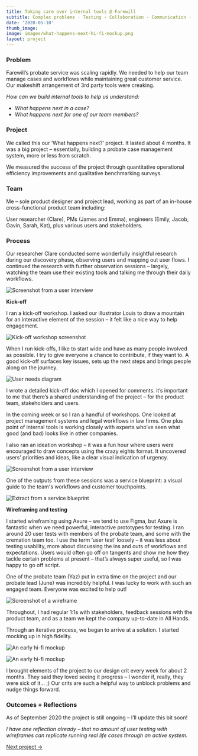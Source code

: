 ```yaml
---
title: Taking care over internal tools @ Farewill
subtitle: Complex problems · Testing · Collaboration · Communication · Leading projects (2020)
date: '2020-05-10'
thumb_image: 
image: images/what-happens-next-hi-fi-mockup.png
layout: project
---
```


### Problem

Farewill’s probate service was scaling rapidly. We needed to help our team manage cases and workflows while maintaining great customer service. Our makeshift arrangement of 3rd party tools were creaking. 

*How can we build internal tools to help us understand:*
* *What happens next in a case?*
* *What happens next for one of our team members?*

### Project

We called this our ‘What happens next?’ project. It lasted about 4 months. It was a big project – essentially, building a probate case management system, more or less from scratch.

We measured the success of the project through quantitative operational efficiency improvements and qualitative benchmarking surveys. 

### Team
Me – sole product designer and project lead, working as part of an in-house cross-functional product team including:

User researcher (Clare), PMs (James and Emma), engineers (Emily, Jacob, Gavin, Sarah, Kat), plus various users and stakeholders. 

### Process
Our researcher Clare conducted some wonderfully insightful research during our discovery phase, observing users and mapping out user flows. I continued the research with further observation sessions – largely, watching the team use their existing tools and talking me through their daily workflows. 

![Screenshot from a user interview](/images/what-happens-next-user-observation.jpg "Screenshot from a user interview")

**Kick-off**

I ran a kick-off workshop. I asked our illustrator Louis to draw a mountain for an interactive element of the session – it felt like a nice way to help engagement. 

![Kick-off workshop screenshot](/images/what-happens-next-kick-off.png "Kick-off workshop screenshot")

When I run kick-offs, I like to start wide and have as many people involved as possible. I try to give everyone a chance to contribute, if they want to. A good kick-off surfaces key issues, sets up the next steps and brings people along on the journey.

![User needs diagram](/images/what-happens-next-user-needs.png "User needs diagram")

I wrote a detailed kick-off doc which I opened for comments. it’s important to me that there’s a shared understanding of the project – for the product team, stakeholders and users. 

In the coming week or so I ran a handful of workshops. One looked at project management systems and legal workflows in law firms. One plus point of internal tools is working closely with experts who’ve seen what good (and bad) looks like in other companies. 

I also ran an ideation workshop – it was a fun hour where users were encouraged to draw concepts using the crazy eights format. It uncovered users’ priorities and ideas, like a clear visual indication of urgency.

![Screenshot from a user interview](/images/what-happens-next-ideation.jpg "Screenshot from a user interview")

One of the outputs from these sessions was a service blueprint: a visual guide to the team's workflows and customer touchpoints.

![Extract from a service blueprint](/images/what-happens-next-service-blueprint.png "Extract from a service blueprint")

**Wireframing and testing**

I started wireframing using Axure – we tend to use Figma, but Axure is fantastic when we need powerful, interactive prototypes for testing. I ran around 20 user tests with members of the probate team, and some with the cremation team too. I use the term ‘user test’ loosely – it was less about testing usability, more about discussing the ins and outs of workflows and expectations. Users would often go off on tangents and show me how they tackle certain problems at present – that’s always super useful, so I was happy to go off script. 

One of the probate team (Yaz) put in extra time on the project and our probate lead (June) was incredibly helpful. I was lucky to work with such an engaged team. Everyone was excited to help out!

![Screenshot of a wireframe](/images/what-happens-next-wireframe.png "Screenshot of a wireframe")

Throughout, I had regular 1:1s with stakeholders, feedback sessions with the product team, and as a team we kept the company up-to-date in All Hands.

Through an iterative process, we began to arrive at a solution. I started mocking up in high fidelity. 

![An early hi-fi mockup](/images/what-happens-next-hi-fi-mockup.png "An early hi-fi mockup")

![An early hi-fi mockup](/images/what-happens-next-hi-fi-mockup-2.png "An early hi-fi mockup")

I brought elements of the project to our design crit every week for about 2 months. They said they loved seeing it progress – I wonder if, really, they were sick of it… ;) Our crits are such a helpful way to unblock problems and nudge things forward.


### Outcomes + Reflections

As of September 2020 the project is still ongoing – I’ll update this bit soon!

*I have one reflection already – that no amount of user testing with wireframes can replicate running real life cases through an active system.*

[Next project →](/portfolio/being-a-manager)